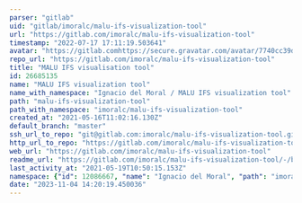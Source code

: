 ```yaml
---
parser: "gitlab"
uid: "gitlab/imoralc/malu-ifs-visualization-tool"
url: "https://gitlab.com/imoralc/malu-ifs-visualization-tool"
timestamp: "2022-07-17 17:11:19.503641"
avatar: "https://gitlab.comhttps://secure.gravatar.com/avatar/7740cc39dbb153cc1f80e60ed1a6aa87?s=80&d=identicon"
repo_url: "https://gitlab.com/imoralc/malu-ifs-visualization-tool"
title: "MALU IFS visualisation tool"
id: 26685135
name: "MALU IFS visualization tool"
name_with_namespace: "Ignacio del Moral / MALU IFS visualization tool"
path: "malu-ifs-visualization-tool"
path_with_namespace: "imoralc/malu-ifs-visualization-tool"
created_at: "2021-05-16T11:02:16.130Z"
default_branch: "master"
ssh_url_to_repo: "git@gitlab.com:imoralc/malu-ifs-visualization-tool.git"
http_url_to_repo: "https://gitlab.com/imoralc/malu-ifs-visualization-tool.git"
web_url: "https://gitlab.com/imoralc/malu-ifs-visualization-tool"
readme_url: "https://gitlab.com/imoralc/malu-ifs-visualization-tool/-/blob/master/README.md"
last_activity_at: "2021-05-19T10:50:15.153Z"
namespace: {"id": 12086667, "name": "Ignacio del Moral", "path": "imoralc", "kind": "user", "full_path": "imoralc", "parent_id": null, "avatar_url": "https://secure.gravatar.com/avatar/7740cc39dbb153cc1f80e60ed1a6aa87?s=80&d=identicon", "web_url": "https://gitlab.com/imoralc"}
date: "2023-11-04 14:20:19.450036"
---
```

